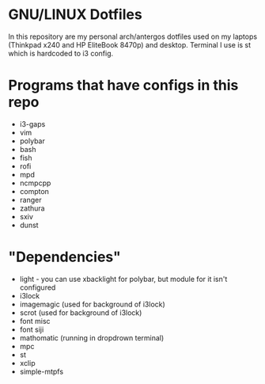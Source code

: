 # GNU/LINUX Dotfiles

In this repository are my personal arch/antergos dotfiles used on my laptops
(Thinkpad x240 and HP EliteBook 8470p) and desktop. Terminal I use is st which
is hardcoded to i3 config.

# Programs that have configs in this repo
+ i3-gaps
+ vim
+ polybar
+ bash
+ fish
+ rofi
+ mpd
+ ncmpcpp
+ compton
+ ranger
+ zathura
+ sxiv
+ dunst

# "Dependencies"
+ light - you can use xbacklight for polybar, but module for it isn't configured
+ i3lock
+ imagemagic (used for background of i3lock)
+ scrot (used for background of i3lock)
+ font misc
+ font siji
+ mathomatic (running in dropdrown terminal)
+ mpc
+ st
+ xclip
+ simple-mtpfs
